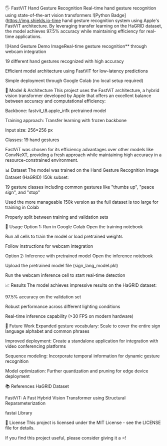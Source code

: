 🖐️ FastViT Hand Gesture Recognition
Real-time hand gesture recognition using state-of-the-art vision transformers
![Python Badge](https://img.shields.io-time hand gesture recognition system using Apple's FastViT architecture. By leveraging transfer learning on the HaGRID dataset, the model achieves 97.5% accuracy while maintaining efficiency for real-time applications.

![Hand Gesture Demo ImageReal-time gesture recognition** through webcam integration

19 different hand gestures recognized with high accuracy

Efficient model architecture using FastViT for low-latency predictions

Simple deployment through Google Colab (no local setup required)

🧠 Model & Architecture
This project uses the FastViT architecture, a hybrid vision transformer developed by Apple that offers an excellent balance between accuracy and computational efficiency:

Backbone: fastvit_t8.apple_in1k pretrained model

Training approach: Transfer learning with frozen backbone

Input size: 256×256 px

Classes: 19 hand gestures

FastViT was chosen for its efficiency advantages over other models like ConvNeXT, providing a fresh approach while maintaining high accuracy in a resource-constrained environment.

📊 Dataset
The model was trained on the Hand Gesture Recognition Image Dataset (HaGRID) 150k subset:

19 gesture classes including common gestures like "thumbs up", "peace sign", and "stop"

Used the more manageable 150k version as the full dataset is too large for training in Colab

Properly split between training and validation sets

🚀 Usage
Option 1: Run in Google Colab
Open the training notebook

Run all cells to train the model or load pretrained weights

Follow instructions for webcam integration

Option 2: Inference with pretrained model
Open the inference notebook

Upload the pretrained model file (sign_lang_model.pkl)

Run the webcam inference cell to start real-time detection

📈 Results
The model achieves impressive results on the HaGRID dataset:

97.5% accuracy on the validation set

Robust performance across different lighting conditions

Real-time inference capability (>30 FPS on modern hardware)

🔮 Future Work
Expanded gesture vocabulary: Scale to cover the entire sign language alphabet and common phrases

Improved deployment: Create a standalone application for integration with video conferencing platforms

Sequence modeling: Incorporate temporal information for dynamic gesture recognition

Model optimization: Further quantization and pruning for edge device deployment

📚 References
HaGRID Dataset

FastViT: A Fast Hybrid Vision Transformer using Structural Reparameterization

fastai Library

📄 License
This project is licensed under the MIT License - see the LICENSE file for details.

If you find this project useful, please consider giving it a ⭐!
